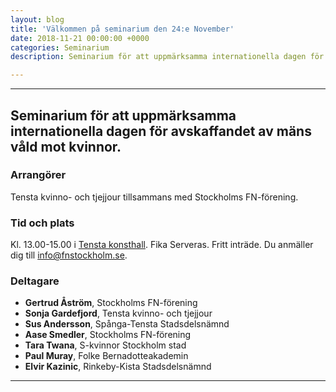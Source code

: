 ```yaml
---
layout: blog
title: 'Välkommen på seminarium den 24:e November'
date: 2018-11-21 00:00:00 +0000
categories: Seminarium
description: Seminarium för att uppmärksamma internationella dagen för avskaffandet av mäns våld mot kvinnor

---
```

***

## Seminarium för att uppmärksamma internationella dagen för avskaffandet av mäns våld mot kvinnor.

### Arrangörer
Tensta kvinno- och tjejjour tillsammans med Stockholms FN-förening.

### Tid och plats
Kl. 13.00-15.00 i [Tensta konsthall](https://www.google.se/maps?q=Tensta+konsthall&um=1&ie=UTF-8&sa=X&ved=0ahUKEwjqxqfwiejeAhWGtYsKHdqeCAoQ_AUIDygC). Fika Serveras. Fritt inträde. Du anmäller dig till info@fnstockholm.se.

### Deltagare
- **Gertrud Åström**, Stockholms FN-förening
- **Sonja Gardefjord**, Tensta kvinno- och tjejjour
- **Sus Andersson**, Spånga-Tensta Stadsdelsnämnd
- **Aase Smedler**, Stockholms FN-förening
- **Tara Twana**, S-kvinnor Stockholm stad
- **Paul Muray**, Folke Bernadotteakademin
- **Elvir Kazinic**, Rinkeby-Kista Stadsdelsnämnd

***